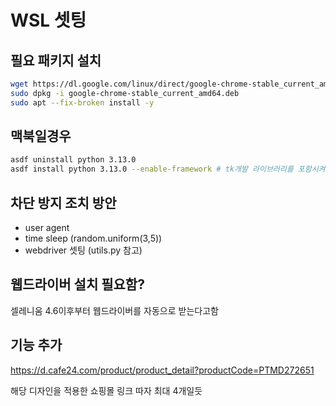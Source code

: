 # WSL 셋팅

## 필요 패키지 설치

```bash
wget https://dl.google.com/linux/direct/google-chrome-stable_current_amd64.deb
sudo dpkg -i google-chrome-stable_current_amd64.deb
sudo apt --fix-broken install -y
```

## 맥북일경우

```bash
asdf uninstall python 3.13.0
asdf install python 3.13.0 --enable-framework # tk개발 라이브러리를 포함시켜서 설치해야함
```

## 차단 방지 조치 방안

- user agent
- time sleep (random.uniform(3,5))
- webdriver 셋팅 (utils.py 참고)

## 웹드라이버 설치 필요함?

셀레니움 4.6이후부터 웹드라이버를 자동으로 받는다고함

## 기능 추가

https://d.cafe24.com/product/product_detail?productCode=PTMD272651

해당 디자인을 적용한 쇼핑몰 링크 따자
최대 4개일듯
